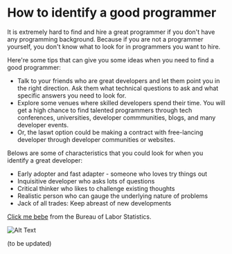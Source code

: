 # How to identify a good programmer

It is extremely hard to find and hire a great programmer if you don't have any programming background. Because if you are not a programmer yourself, you don't know what to look for in programmers you want to hire.

Here're some tips that can give you some ideas when you need to find a good programmer:

+ Talk to your friends who are great developers and let them point you in the right direction. Ask them what technical questions to ask and what specific answers you need to look for.
+ Explore some venues where skilled developers spend their time. You will get a high chance to find talented programmers through tech conferences, universities, developer commmunities, blogs, and many developer events.
+ Or, the laswt option could be making a contract with free-lancing developer through developer communities or websites.

Belows are some of characteristics that you could look for when you identify a great developer:
+ Early adopter and fast adapter - someone who loves try things out
+ Inquisitive developer who asks lots of questions
+ Critical thinker who likes to challenge existing thoughts
+ Realistic person who can gauge the underlying nature of problems
+ Jack of all trades: Keep abreast of new developments


[Click me bebe](http://www.bls.gov/ooh/computer-and-information-technology/software-developers.htm) from the Bureau of Labor Statistics.

![Alt Text](http://media.mediatemple.netdna-cdn.com/wp-content/uploads/2012/05/mobile-first.jpg)


(to be updated)
